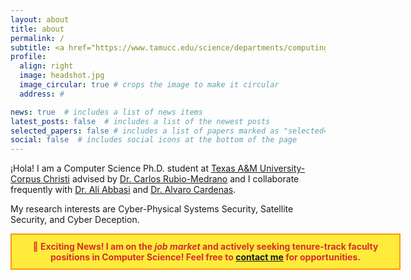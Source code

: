 ```yaml
---
layout: about
title: about
permalink: /
subtitle: <a href="https://www.tamucc.edu/science/departments/computing-sciences/index.php" target="blank">Department of Computer Science</a>.
profile:
  align: right
  image: headshot.jpg
  image_circular: true # crops the image to make it circular
  address: #

news: true  # includes a list of news items
latest_posts: false  # includes a list of the newest posts
selected_papers: false # includes a list of papers marked as "selected={true}"
social: false  # includes social icons at the bottom of the page
---
```


¡Hola! I am a Computer Science Ph.D. student at <a href="https://tamucc.edu/" target="blank">Texas A&M University-Corpus Christi</a> advised by <a href="https://carlosrubiomedrano.com/" target="blank">Dr. Carlos Rubio-Medrano</a> and I collaborate frequently with <a href="https://cispa.de/en/people/c02alab" target="blank">Dr. Ali Abbasi</a> and <a href="https://users.soe.ucsc.edu/~alacarde/" target="blank">Dr. Alvaro Cardenas</a>.

My research interests are Cyber-Physical Systems Security, Satellite Security, and Cyber Deception.

<div style="background-color: #ffeb3b; border: 2px solid #ff9800; padding: 10px; font-weight: bold; text-align: center; color: #d32f2f; margin-bottom: 20px; width: 600px;">
    🚀 <strong>Exciting News!</strong> I am on the <em>job market</em> and actively seeking tenure-track faculty positions in Computer Science! Feel free to <a href="mailto:elopezmorales@islander.tamucc.edu">contact me</a> for opportunities.
</div>